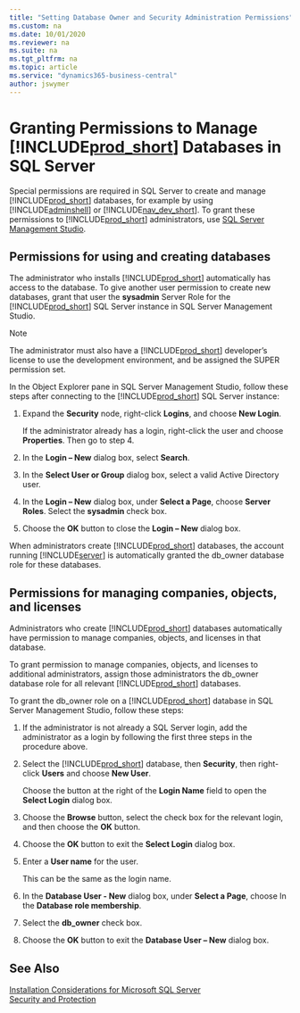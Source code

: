 ```yaml
---
title: "Setting Database Owner and Security Administration Permissions"
ms.custom: na
ms.date: 10/01/2020
ms.reviewer: na
ms.suite: na
ms.tgt_pltfrm: na
ms.topic: article
ms.service: "dynamics365-business-central"
author: jswymer
---
```

# Granting Permissions to Manage [!INCLUDE[prod_short](../developer/includes/prod_short.md)] Databases in SQL Server

Special permissions are required in SQL Server to create and manage [!INCLUDE[prod_short](../developer/includes/prod_short.md)] databases, for example by using [!INCLUDE[adminshell](../developer/includes/adminshell.md)] or [!INCLUDE[nav_dev_short](../developer/includes/nav_dev_short_md.md)]. To grant these permissions to [!INCLUDE[prod_short](../developer/includes/prod_short.md)] administrators, use [SQL Server Management Studio](/sql/ssms/sql-server-management-studio-ssms).  

## Permissions for using and creating databases
  
The administrator who installs [!INCLUDE[prod_short](../developer/includes/prod_short.md)] automatically has access to the database. To give another user permission to create new databases, grant that user the **sysadmin** Server Role for the [!INCLUDE[prod_short](../developer/includes/prod_short.md)] SQL Server instance in SQL Server Management Studio.  
  
> [!NOTE]  
> The administrator must also have a [!INCLUDE[prod_short](../developer/includes/prod_short.md)] developer’s license to use the development environment, and be assigned the SUPER permission set.  
  
In the Object Explorer pane in SQL Server Management Studio, follow these steps after connecting to the [!INCLUDE[prod_short](../developer/includes/prod_short.md)] SQL Server instance:  
  
1.  Expand the **Security** node, right-click **Logins**, and choose **New Login**.  
  
     If the administrator already has a login, right-click the user and choose **Properties**. Then go to step 4.  
  
2.  In the **Login – New** dialog box, select **Search**.  
  
3.  In the **Select User or Group** dialog box, select a valid Active Directory user.  
  
4.  In the **Login – New** dialog box, under **Select a Page**, choose **Server Roles**. Select the **sysadmin** check box.  
  
5.  Choose the **OK** button to close the **Login – New** dialog box.  
  
When administrators create [!INCLUDE[prod_short](../developer/includes/prod_short.md)] databases, the account running [!INCLUDE[server](../developer/includes/server.md)] is automatically granted the db\_owner database role for these databases.  
  
## Permissions for managing companies, objects, and licenses
  
Administrators who create [!INCLUDE[prod_short](../developer/includes/prod_short.md)] databases automatically have permission to manage companies, objects, and licenses in that database.  
  
To grant permission to manage companies, objects, and licenses to additional administrators, assign those administrators the db\_owner database role for all relevant [!INCLUDE[prod_short](../developer/includes/prod_short.md)] databases.  
  
To grant the db_owner role on a [!INCLUDE[prod_short](../developer/includes/prod_short.md)] database in SQL Server Management Studio, follow these steps:  
  
1.  If the administrator is not already a SQL Server login, add the administrator as a login by following the first three steps in the procedure above.  
  
2.  Select the [!INCLUDE[prod_short](../developer/includes/prod_short.md)] database, then **Security**, then right-click **Users** and choose **New User**.  
  
     Choose the button at the right of the **Login Name** field to open the **Select Login** dialog box.  
  
3.  Choose the **Browse** button, select the check box for the relevant login, and then choose the **OK** button.  
  
4.  Choose the **OK** button to exit the **Select Login** dialog box.  
  
5.  Enter a **User name** for the user.  
  
     This can be the same as the login name.  
  
6.  In the **Database User - New** dialog box, under **Select a Page**, choose In the **Database role membership**.  
  
7.  Select the **db_owner** check box.  
  
8.  Choose the **OK** button to exit the **Database User – New** dialog box.  
  
## See Also  
[Installation Considerations for Microsoft SQL Server](../deployment/installation-considerations-for-microsoft-sql-server.md)  
[Security and Protection](security-and-protection.md)  